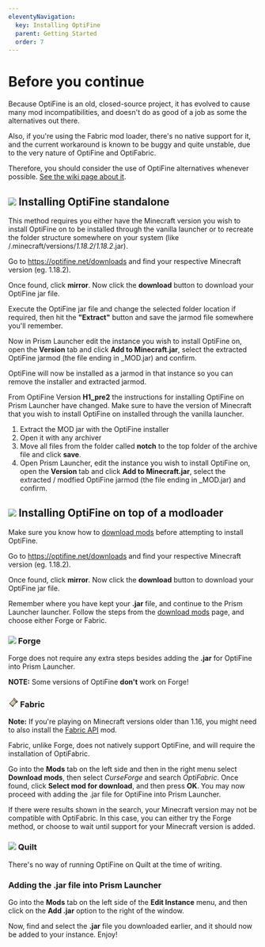 ```yaml
---
eleventyNavigation:
  key: Installing OptiFine
  parent: Getting Started
  order: 7
---
```

# Before you continue

Because OptiFine is an old, closed-source project, it has evolved to cause many mod incompatibilities, and doesn't do as good of a job as some the alternatives out there.

Also, if you're using the Fabric mod loader, there's no native support for it, and the current workaround is known to be buggy and quite unstable, due to the very nature of OptiFine and OptiFabric.

Therefore, you should consider the use of OptiFine alternatives whenever possible. [See the wiki page about it](../install-of-alternatives).

## <img src="https://www.optifine.net/favicon.ico" height="20" /> Installing OptiFine standalone

This method requires you either have the Minecraft version you wish to install OptiFine on to be installed through the vanilla launcher or to recreate the folder structure somewhere on your system (like /.minecraft/versions/*1.18.2*/*1.18.2*.jar).

Go to <https://optifine.net/downloads> and find your respective Minecraft version (eg. 1.18.2).

Once found, click **mirror**. Now click the **download** button to download your OptiFine jar file.

Execute the OptiFine jar file and change the selected folder location if required, then hit the **"Extract"** button and save the jarmod file somewhere you'll remember.

Now in Prism Launcher edit the instance you wish to install OptiFine on, open the **Version** tab and click **Add to Minecraft.jar**, select the extracted OptiFine jarmod (the file ending in \_MOD.jar) and confirm.

OptiFine will now be installed as a jarmod in that instance so you can remove the installer and extracted jarmod.

From OptiFine Version **H1_pre2** the instructions for installing OptiFine on Prism Launcher have changed. Make sure to have the version of Minecraft that you wish to install OptiFine on installed through the vanilla launcher.

1. Extract the MOD jar with the OptiFine installer
2. Open it with any archiver
3. Move all files from the folder called **notch** to the top folder of the archive file and click **save**.
4. Open Prism Launcher, edit the instance you wish to install OptiFine on, open the **Version** tab and click **Add to Minecraft.jar**, select the extracted / modfied OptiFine jarmod (the file ending in _MOD.jar) and confirm.

## <img src="https://www.optifine.net/favicon.ico" height="20" /> Installing OptiFine on top of a modloader

Make sure you know how to [download mods](../download-mods) before attempting to install OptiFine.

Go to <https://optifine.net/downloads> and find your respective Minecraft version (eg. 1.18.2).

Once found, click **mirror**. Now click the **download** button to download your OptiFine jar file.

Remember where you have kept your **.jar** file, and continue to the Prism Launcher launcher. Follow the steps from the [download mods](../download-mods) page, and choose either Forge or Fabric.

### <img src="https://avatars0.githubusercontent.com/u/1390178?s=400&v=4" height="20"> Forge

Forge does not require any extra steps besides adding the **.jar** for OptiFine into Prism Launcher.

**NOTE:** Some versions of OptiFine **don't** work on Forge!

### <img src="https://raw.githubusercontent.com/FabricMC/community/main/media/unascribed/png/fabric.png" height="20"> Fabric

**Note:** If you're playing on Minecraft versions older than 1.16, you might need to also install the [Fabric API](../download-mods/#fabric) mod.

Fabric, unlike Forge, does not natively support OptiFine, and will require the installation of OptiFabric.

Go into the **Mods** tab on the left side and then in the right menu select **Download mods**, then select *CurseForge* and search *OptiFabric*. Once found, click **Select mod for download**, and then press **OK**. You may now proceed with adding the .jar file for OptiFine into Prism Launcher.

If there were results shown in the search, your Minecraft version may not be compatible with OptiFabric. In this case, you can either try the Forge method, or choose to wait until support for your Minecraft version is added.

### <img src="https://raw.githubusercontent.com/QuiltMC/art/master/brand/svg/quilt_logo_dark.svg" height="20"> Quilt

There's no way of running OptiFine on Quilt at the time of writing.

### Adding the .jar file into Prism Launcher

Go into the **Mods** tab on the left side of the **Edit Instance** menu, and then click on the **Add .jar** option to the right of the window.

Now, find and select the **.jar** file you downloaded earlier, and it should now be added to your instance. Enjoy!

